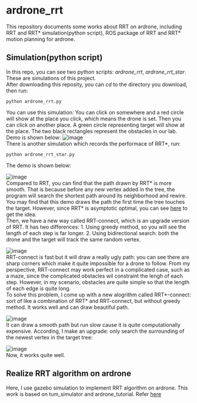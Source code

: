  ardrone_rrt
 ==
 This repository documents some works about RRT on ardrone, including RRT and RRT* simulation(python script), ROS package of RRT and RRT* motion planning for ardrone.
 <br>
 
 Simulation(python script)
 ----
 In this repo, you can see two python scripts: _ardrone_rrt_, _ardrone_rrt_star_. These are simulations of this project.
 <br>
 After downloading this reposity, you can _cd_ to the directory you download, then run:
 ```
 python ardrone_rrt.py
 ```
 You can use this simulation: You can click on somewhere and a red circle will show at the place you click, which means the drone is set. Then you can click on another place. A green circle representing target will show at the place. The two black rectangles represent the obstacles in our lab. Demo is shown below:
![image](https://github.com/Shicheng-Liu/ardrone_rrt/blob/master/ardrone_rrt.gif) 
<br>
There is another simulation which records the performace of RRT*, run:
```
python ardrone_rrt_star.py
```
The demo is shown below:

![image](https://github.com/Shicheng-Liu/ardrone_rrt/blob/master/ardrone_rrt_star.gif)
<br>
Compared to RRT, you can find that the path drawn by RRT* is more smooth. That is because before any new vertex added in the tree, the program will search the shortest path around its neighborhood and rewire. You may find that this demo draws the path the first time the tree touches the target. However, since RRT* is asymptotic optimal, you can see [here](https://github.com/Shicheng-Liu/ardrone_rrt/tree/master/rrt_star_asymptotic_optimal) to get the idea.
<br>
Then, we have a new way called RRT-connect, which is an upgrade version of RRT. It has two differences: 1. Using greedy method, so you will see the length of each step is far longer. 2. Using bidirectional search: both the drone and the target will track the same random vertex.

![image](https://github.com/Shicheng-Liu/ardrone_rrt/blob/master/ardrone_rrt_connect.gif)
<br>
RRT-connect is fast but it will draw a really ugly path: you can see there are sharp corners which make it quite impossible for a drone to follow. From my perspective, RRT-connect may work perfect in a complicated case, such as a maze, since the complicated obstacles wil constraint the lengh of each step. However, in my scenario, obstacles are quite simple so that the length of each edge is quite long.
<br>
To solve this problem, I come up with a new alogrithm called RRT*-connect: sort of like a combination of RRT* and RRT-connect, but without greedy method. It works well and can draw beautiful path.

![image](https://github.com/Shicheng-Liu/ardrone_rrt/blob/master/ardrone_rrt_star_connect.gif)
<br>
It can draw a smooth path but run slow cause it is quite computationally expensive. According, I make an upgrade: only search the surrounding of the newest vertex in the target tree:

![image](https://github.com/Shicheng-Liu/ardrone_rrt/blob/master/ardrone_rrt_star_connect_upgrade.gif)
<br>
Now, it works quite well.

Realize RRT algorithm on ardrone
--
Here, I use gazebo simulation to implement RRT algorithm on ardrone. This work is based on tum_simulator and ardrone_tutorial. Refer [here](https://github.com/Shicheng-Liu/ardrone_rrt_gazebo_simulation)
